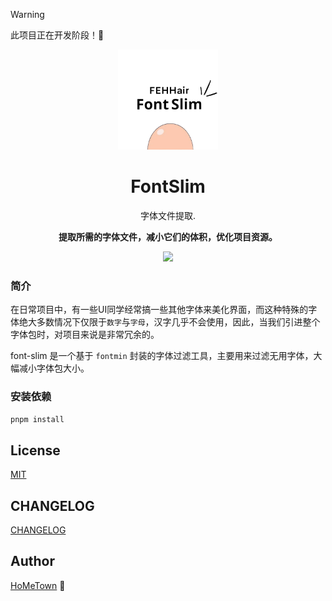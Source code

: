 > [!WARNING]
> 此项目正在开发阶段！🚧

<p align="center">
  <img width="160px" src="./font-slim-logo.png" />
</p>
<h1 align="center">FontSlim </h1>
<p align="center">字体文件提取.</p>
<p align="center"><b>提取所需的字体文件，减小它们的体积，优化项目资源。</b></p>
<p align="center">
<img src="https://img.shields.io/badge/license-MIT-4424e0.svg?" />
</p>

### 简介
在日常项目中，有一些UI同学经常搞一些其他字体来美化界面，而这种特殊的字体绝大多数情况下仅限于`数字`与`字母`，汉字几乎不会使用，因此，当我们引进整个字体包时，对项目来说是非常冗余的。

font-slim 是一个基于 `fontmin` 封装的字体过滤工具，主要用来过滤无用字体，大幅减小字体包大小。

### 安装依赖

```bash
pnpm install
```

## License

[MIT](./LICENSE)

## CHANGELOG

[CHANGELOG]('./CHANGELOG')

## Author

[HoMeTown](https://juejin.cn/user/4116184668057390) 🙊
